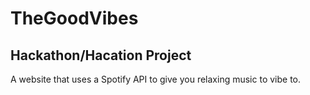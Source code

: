# TheGoodVibes
Hackathon/Hacation Project
----------------------------------------------------------------------------------
A website that uses a Spotify API to give you relaxing music to vibe to.
